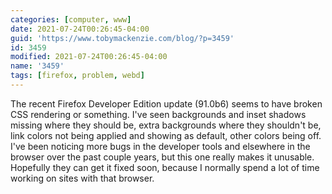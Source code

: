 ```yaml
---
categories: [computer, www]
date: 2021-07-24T00:26:45-04:00
guid: 'https://www.tobymackenzie.com/blog/?p=3459'
id: 3459
modified: 2021-07-24T00:26:45-04:00
name: '3459'
tags: [firefox, problem, webd]
---
```


The recent Firefox Developer Edition update (91.0b6) seems to have broken CSS rendering or something.<!--more-->  I've seen backgrounds and inset shadows missing where they should be, extra backgrounds where they shouldn't be, link colors not being applied and showing as default, other colors being off.  I've been noticing more bugs in the developer tools and elsewhere in the browser over the past couple years, but this one really makes it unusable.  Hopefully they can get it fixed soon, because I normally spend a lot of time working on sites with that browser.
